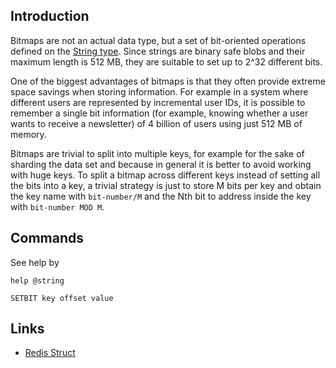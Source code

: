 ## Introduction


Bitmaps are not an actual data type, but a set of bit-oriented operations defined on the [String type](/docs/CS/DB/Redis/SDS.md). Since strings are binary safe blobs and their maximum length is 512 MB, they are suitable to set up to 2^32 different bits.

One of the biggest advantages of bitmaps is that they often provide extreme space savings when storing information. For example in a system where different users are represented by incremental user IDs, it is possible to remember a single bit information (for example, knowing whether a user wants to receive a newsletter) of 4 billion of users using just 512 MB of memory.



Bitmaps are trivial to split into multiple keys, for example for the sake of sharding the data set and because in general it is better to avoid working with huge keys. To split a bitmap across different keys instead of setting all the bits into a key, a trivial strategy is just to store M bits per key and obtain the key name with `bit-number/M` and the Nth bit to address inside the key with `bit-number MOD M`.

## Commands

See help by 

```shell
help @string
```





```shell
SETBIT key offset value
```



## Links

- [Redis Struct](/docs/CS/DB/Redis/struct.md?id=hashes)






